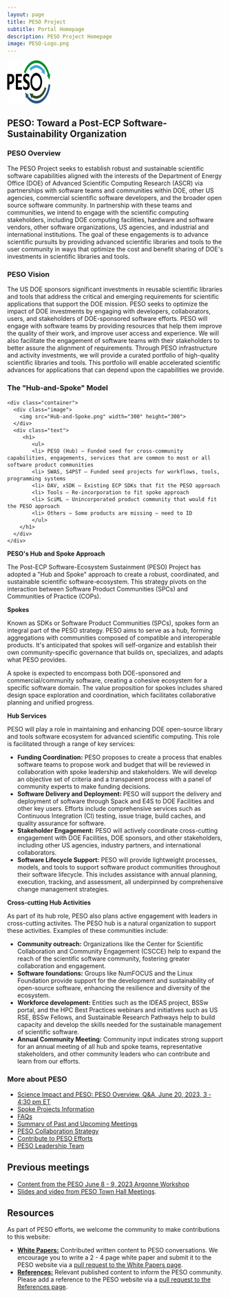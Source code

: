 ```yaml
---
layout: page
title: PESO Project
subtitle: Portal Homepage
description: PESO Project Homepage
image: PESO-Logo.png
---
```


<img src="PESO-Logo.png" width="100" height="100">

## PESO: Toward a Post-ECP Software-Sustainability Organization

### PESO Overview
The PESO Project seeks to establish robust and sustainable scientific software capabilities aligned with the interests of the Department of Energy Office (DOE) of Advanced Scientific Computing Research (ASCR) via partnerships with software teams and communities within DOE, other US agencies, commercial scientific software developers, and the broader open source software community. In partnership with these teams and communities, we intend to engage with the scientific computing stakeholders, including DOE computing facilities, hardware and software vendors, other software organizations, US agencies, and industrial and international institutions.  The goal of these engagements is to advance scientific pursuits by providing advanced scientific libraries and tools to the user community in ways that optimize the cost and benefit sharing of DOE's investments in scientific libraries and tools.

### PESO Vision

The US DOE sponsors significant investments in reusable scientific libraries and tools that address the critical and emerging requirements for scientific applications that support the DOE mission.  PESO seeks to optimize the impact of DOE investments by engaging with developers, collaborators, users, and stakeholders of DOE-sponsored software efforts.  PESO will engage with software teams by providing resources that help them improve the quality of their work, and improve user access and experience. We will also facilitate the engagement of software teams with their stakeholders to better assure the alignment of requirements.  Through PESO infrastructure and activity investments, we will provide a curated portfolio of high-quality scientific libraries and tools.  This portfolio will enable accelerated scientific advances for applications that can depend upon the capabilities we provide.

### The "Hub-and-Spoke" Model

    <div class="container">
      <div class="image">
        <img src="Hub-and-Spoke.png" width="300" height="300">
      </div>
      <div class="text">
         <h1>
            <ul>
            <li> PESO (Hub) – Funded seed for cross-community capabilities, engagements, services that are common to most or all software product communities
            <li> SWAS, S4PST – Funded seed projects for workflows, tools, programming systems
            <li> DAV, xSDK – Existing ECP SDKs that fit the PESO approach
            <li> Tools – Re-incorporation to fit spoke approach
            <li> SciML – Unincorporated product community that would fit the PESO approach
            <li> Others – Some products are missing – need to ID
            </ul>
        </h1>
      </div>
    </div>


**PESO's Hub and Spoke Approach**

The Post-ECP Software-Ecosystem Sustainment (PESO) Project has adopted a "Hub and Spoke" approach to create a robust, coordinated, and sustainable scientific software-ecosystem. This strategy pivots on the interaction between Software Product Communities (SPCs) and Communities of Practice (COPs).

**Spokes**

   Known as SDKs or Software Product Communities (SPCs), spokes form an integral part of the PESO strategy. PESO aims to serve as a hub, forming aggregations with communities composed of compatible and interoperable products. It's anticipated that spokes will self-organize and establish their own community-specific governance that builds on, specializes, and adapts what PESO provides. 

   A spoke is expected to encompass both DOE-sponsored and commercial/community software, creating a cohesive ecosystem for a specific software domain. The value proposition for spokes includes shared design space exploration and coordination, which facilitates collaborative planning and unified progress.

**Hub Services**

PESO will play a role in maintaining and enhancing DOE open-source library and tools software ecosystem for advanced scientific computing. This role is facilitated through a range of key services:

- **Funding Coordination:** PESO proposes to create a process that enables software teams to propose work and budget that will be reviewed in collaboration with spoke leadership and stakeholders.  We will develop an objective set of criteria and a transparent process with a panel of community experts to make funding decisions.
- **Software Delivery and Deployment:** PESO will support the delivery and deployment of software through Spack and E4S to DOE Facilities and other key users. Efforts include comprehensive services such as Continuous Integration (CI) testing, issue triage, build caches, and quality assurance for software.
- **Stakeholder Engagement:** PESO will actively coordinate cross-cutting engagement with DOE Facilities, DOE sponsors, and other stakeholders, including other US agencies, industry partners, and international collaborators.
- **Software Lifecycle Support:** PESO will provide lightweight processes, models, and tools to support software product communities throughout their software lifecycle. This includes assistance with annual planning, execution, tracking, and assessment, all underpinned by comprehensive change management strategies. 

**Cross-cutting Hub Activities**

As part of its hub role, PESO also plans active engagement with leaders in cross-cutting activites. The PESO hub is a natural organization to support these activities. Examples of these communities include:
- **Community outreach:** Organizations like the Center for Scientific Collaboration and Community Engagement (CSCCE) help to expand the reach of the scientific software community, fostering greater collaboration and engagement.
- **Software foundations:** Groups like NumFOCUS and the Linux Foundation provide support for the development and sustainability of open-source software, enhancing the resilience and diversity of the ecosystem.
- **Workforce development:** Entities such as the IDEAS project, BSSw portal, and the HPC Best Practices webinars and initiatives such as US RSE, BSSw Fellows, and Sustainable Research Pathways help to build capacity and develop the skills needed for the sustainable management of scientific software.
- **Annual Community Meeting:** Community input indicates strong support for an annual meeting of all hub and spoke teams, representative stakeholders, and other community leaders who can contribute and learn from our efforts.



### More about PESO
- [Science Impact and PESO: PESO Overview, Q&A, June 20, 2023, 3 - 4:30 pm ET](Meetings/Meeting1.md)
 - [Spoke Projects Information](SpokeProjects.md)
- [FAQs](FAQ.md)
- [Summary of Past and Upcoming Meetings](PESOTownHalls.md)
- [PESO Collaboration Strategy](PESOCollaboration.md)
- [Contribute to PESO Efforts](PESOContribute.md)
- [PESO Leadership Team](PESOTeam.md)

## Previous meetings
- [Content from the PESO June 8 - 9, 2023 Argonne Workshop](Meetings/ResourcesWorkshop1/Workshop1.md)
- [Slides and video from PESO Town Hall Meetings](PESOTownHalls.md).  
 
## Resources
As part of PESO efforts, we welcome the community to make contributions to this website:
- **[White Papers:](WhitePapers/WhitePaperList.md)** Contributed written content to PESO conversations. We encourage you to write a 2 - 4 page white paper and submit it to the PESO website via a [pull request to the White Papers page](WhitePapers/WhitePaperList.md).
- **[References:](References/ReferenceList.md)** Relevant published content to inform the PESO community. Please add a reference to the PESO website via a [pull request to the References page](References/ReferenceList.md).